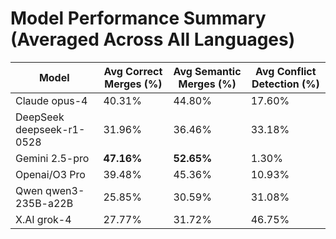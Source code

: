 # Model Performance Summary (Averaged Across All Languages)

| Model | Avg Correct Merges (%) | Avg Semantic Merges (%) | Avg Conflict Detection (%) |
|-------|------------------------|-------------------------|----------------------------|
| Claude opus-4 | 40.31% | 44.80% | 17.60% |
| DeepSeek deepseek-r1-0528 | 31.96% | 36.46% | 33.18% |
| Gemini 2.5-pro | **47.16%** | **52.65%** | 1.30% |
| Openai/O3 Pro | 39.48% | 45.36% | 10.93% |
| Qwen qwen3-235B-a22B | 25.85% | 30.59% | 31.08% |
| X.AI grok-4 | 27.77% | 31.72% | 46.75% |
